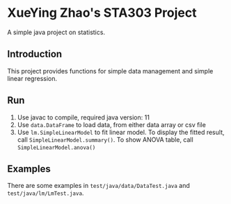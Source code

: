 # XueYing Zhao's STA303 Project

A simple java project on statistics.

## Introduction

This project provides functions for simple data management and simple linear regression.

## Run
1. Use javac to compile, required java version: 11
2. Use `data.DataFrame` to load data, from either data array or csv file
3. Use `lm.SimpleLinearModel` to fit linear model. To display the fitted result, call `SimpleLinearModel.summary()`.
To show ANOVA table, call `SimpleLinearModel.anova()`

## Examples
There are some examples in `test/java/data/DataTest.java` and `test/java/lm/LmTest.java`.
